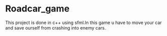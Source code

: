 # Roadcar_game
This project is done in c++ using sfml.In this game u have to move your car and save ourself from crashing into enemy cars.
